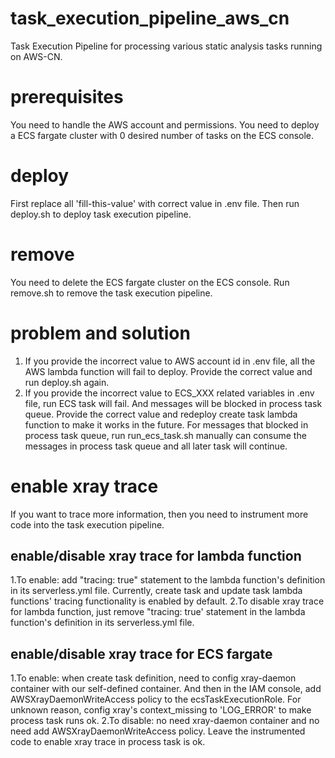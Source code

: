 # task_execution_pipeline_aws_cn
Task Execution Pipeline for processing various static analysis tasks running on AWS-CN.

# prerequisites
You need to handle the AWS account and permissions.
You need to deploy a ECS fargate cluster with 0 desired number of tasks on the ECS console.

# deploy
First replace all 'fill-this-value' with correct value in .env file.
Then run deploy.sh to deploy task execution pipeline.

# remove
You need to delete the ECS fargate cluster on the ECS console.
Run remove.sh to remove the task execution pipeline.

# problem and solution
1. If you provide the incorrect value to AWS account id in .env file, all the AWS lambda function will fail to deploy.
Provide the correct value and run deploy.sh again.
2. If you provide the incorrect value to ECS_XXX related variables in .env file, run ECS task will fail. 
And messages will be blocked in process task queue. Provide the correct value and redeploy create task lambda function to make it works in the future.
For messages that blocked in process task queue, run run_ecs_task.sh manually can consume the messages in process task queue and all later task will continue.

# enable xray trace
If you want to trace more information, then you need to instrument more code into the task execution pipeline.
## enable/disable xray trace for lambda function
1.To enable: add "tracing: true" statement to the lambda function's definition in its serverless.yml file.
 Currently, create task and update task lambda functions' tracing functionality is enabled by default.
2.To disable xray trace for lambda function, just remove "tracing: true' statement in the lambda function's definition in its serverless.yml file.
## enable/disable xray trace for ECS fargate
1.To enable: when create task definition, need to config xray-daemon container with our self-defined container.
 And then in the IAM console, add AWSXrayDaemonWriteAccess policy to the ecsTaskExecutionRole.
 For unknown reason, config xray's context_missing to 'LOG_ERROR' to make process task runs ok.
2.To disable: no need xray-daemon container and no need add AWSXrayDaemonWriteAccess policy. Leave the instrumented code to enable xray trace in process task is ok.
 
